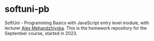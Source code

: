 # softuni-pb
SoftUni - Programming Basics with JavaScript entry level module, with lecturer [Alex Mehandzhiyska](https://github.com/alexmehandzhiyska). This is the homework repository for the September course, started in 2023.
